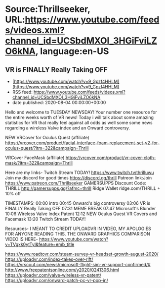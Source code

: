 # Source:Thrillseeker, URL:https://www.youtube.com/feeds/videos.xml?channel_id=UCSbdMXOI_3HGiFviLZO6kNA, language:en-US

## VR is FINALLY Really Taking OFF
 - [https://www.youtube.com/watch?v=9_Gpzf4HHLM](https://www.youtube.com/watch?v=9_Gpzf4HHLM)
 - RSS feed: https://www.youtube.com/feeds/videos.xml?channel_id=UCSbdMXOI_3HGiFviLZO6kNA
 - date published: 2020-08-04 00:00:00+00:00

Hello and welcome to TUESDAY NEWSDAY! Your number one resource for the entire weeks worth of VR news! Today i will talk about some amazing statistics for VR that really feel against all odds as well some some news regarding a wireless Valve index and an Onward controversy. 


NEW VRCover for Oculus Quest (affiliate)
https://vrcover.com/product/facial-interface-foam-replacement-set-v2-for-oculus-quest/?itm=322&campaign=Thrill

VRCover FaceMask (affiliate)
https://vrcover.com/product/vr-cover-cloth-mask/?itm=322&campaign=Thrill


Here are my links-
Twitch Stream TODAY!
https://www.twitch.tv/thrilluwu
Join my discord for good times
https://discord.gg/thrill
Patreon link:Join
https://www.patreon.com/Thrillseeker
GAMERSUPPS Discount Code: THRILL
http://gamersupps.gg/?afmc=thrill
Ridge Wallet
ridge.com/THRILL + 10% off


TIMESTAMPS:
00:00 intro
00:45 Onward's big controversy
03:06 VR is FINALLY Really Taking OFF
07:31 MEME BREAK
07:47 Microsoft's Blunder
10:06 Wireless Valve Index Patent
12:12 NEW Oculus Quest VR Covers and Facemask
13:20 Twitch Stream TODAY!



Resources-
I MEANT TO CREDIT UPLOADVR IN VIDEO, MY APOLOGIES FOR ANYONE READING THIS. THE ONWARD GRAPHICS COMPARISON VIDEO IS HERE-
https://www.youtube.com/watch?v=TVgxk0ytTyI&feature=emb_title

https://www.roadtovr.com/steam-survey-vr-headset-growth-august-2020/
https://uploadvr.com/index-takes-over-rift/
https://vrscout.com/news/microsoft-flight-sim-vr-support-confirmed/#
http://www.freepatentsonline.com/y2020/0241306.html
https://uploadvr.com/valve-wireless-vr-patent/
https://uploadvr.com/onward-patch-pc-vr-pop-in/

